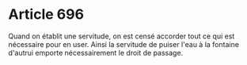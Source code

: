 # Article 696

Quand on établit une servitude, on est censé accorder tout ce qui est nécessaire pour en user.   Ainsi la servitude de puiser l'eau à la fontaine d'autrui emporte nécessairement le droit de passage.
